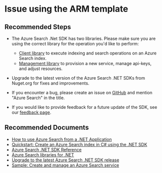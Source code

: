 <properties
	pageTitle="Setup and Configuration/Issue using the ARM template"
	description="Setup and Configuration/Issue using the ARM template"
	service="microsoft.search"
	resource="searchservices"
	authors="mrcarter8"
	ms.author="mcarter"
	selfHelpType="resource"
	supportTopicIds="32681372"
	displayOrder="4"
	resourceTags=""
	productPesIds="15568"
	cloudEnvironments="public"
	articleId="search-issuewiththedotnetsdk"
/>

# Issue using the ARM template

## **Recommended Steps**

* The Azure Search .Net SDK has two libraries.  Please make sure you are using the correct library for the operation you'd like to perform:

	* [Client library](https://www.nuget.org/packages/Microsoft.Azure.Search) to execute indexing and search operations on an Azure Search index.
	* [Management library](https://www.nuget.org/packages/Microsoft.Azure.Management.Search) to provision a new service, manage api-keys, and adjust resources.

* Upgrade to the latest version of the Azure Search .NET SDKs from Nuget.org for fixes and improvements.
* If you encounter a bug, please create an issue on [GitHub](https://github.com/azure/azure-sdk-for-net/issues) and mention "Azure Search" in the title.
* If you would like to provide feedback for a future update of the SDK, see our [feedback page](https://feedback.azure.com/forums/263029-azure-search).

## **Recommended Documents**

* [How to use Azure Search from a .NET Application](https://docs.microsoft.com/azure/search/search-howto-dotnet-sdk)<br>
* [Quickstart: Create an Azure Search index in C# using the .NET SDK](https://docs.microsoft.com/azure/search/search-get-started-dotnet)<br>
* [Azure Search .NET SDK Reference](https://docs.microsoft.com/dotnet/api/microsoft.azure.search?view=azure-dotnet)<br>
* [Azure Search libraries for .NET](https://docs.microsoft.com/dotnet/api/overview/azure/search?view=azure-dotnet)<br>
* [Upgrade to the latest Azure Search .NET SDK release](https://docs.microsoft.com/azure/search/search-dotnet-sdk-migration-version-10)
* [Sample: Create and manage an Azure Search service](https://github.com/Azure-Samples/search-dotnet-management-api)